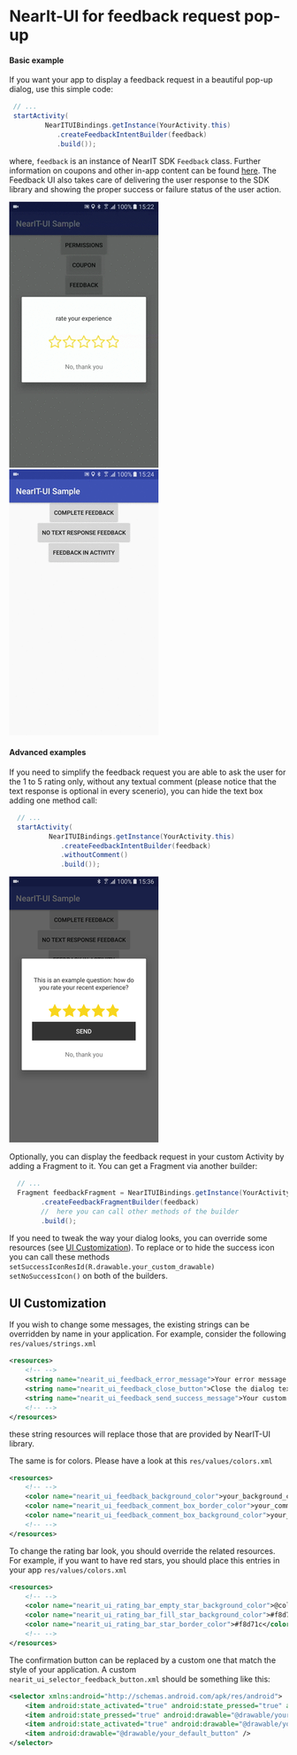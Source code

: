 # NearIt-UI for feedback request pop-up
#### Basic example
If you want your app to display a feedback request in a beautiful pop-up dialog, use this simple code:

```java
 // ...
 startActivity(
         NearITUIBindings.getInstance(YourActivity.this)
            .createFeedbackIntentBuilder(feedback)
            .build());
```

where, `feedback` is an instance of NearIT SDK `Feedback` class. Further information on coupons and other in-app content can be found [here](http://nearit-android.readthedocs.io/en/latest/in-app-content/).
The Feedback UI also takes care of delivering the user response to the SDK library and showing the proper success or failure status of the user action.

![NearIT-UI feedback request dialog, success](feedback_request_success.gif)
![NearIT-UI feedback request dialog, fail](feedback_request_fail.gif)

#### Advanced examples
If you need to simplify the feedback request you are able to ask the user for the 1 to 5 rating only, without any textual comment (please notice that the text response is optional in every scenerio), you can hide the text box adding one method call:

```java
  // ...
  startActivity(
          NearITUIBindings.getInstance(YourActivity.this)
             .createFeedbackIntentBuilder(feedback)
             .withoutComment()
             .build());
```


![NearIT-UI no text response feedback dialog](feedback_no_text.png)

Optionally, you can display the feedback request in your custom Activity by adding a Fragment to it. You can get a Fragment via another builder:

```java
  // ...
  Fragment feedbackFragment = NearITUIBindings.getInstance(YourActivity.this)
        .createFeedbackFragmentBuilder(feedback)
        //  here you can call other methods of the builder
        .build();
```

If you need to tweak the way your dialog looks, you can override some resources (see [UI Customization](#ui-customization)).
To replace or to hide the success icon you can call these methods
`setSuccessIconResId(R.drawable.your_custom_drawable)` 
`setNoSuccessIcon()`
on both of the builders.

## UI Customization

If you wish to change some messages, the existing strings can be overridden by name in your application. For example, consider the following `res/values/strings.xml`

```xml
<resources>
    <!-- -->
    <string name="nearit_ui_feedback_error_message">Your error message!</string>
    <string name="nearit_ui_feedback_close_button">Close the dialog text</string>
    <string name="nearit_ui_feedback_send_success_message">Your custom success message</string>
    <!-- -->
</resources>
```

these string resources will replace those that are provided by NearIT-UI library.

The same is for colors. Please have a look at this `res/values/colors.xml`

```xml
<resources>
    <!-- -->
    <color name="nearit_ui_feedback_background_color">your_background_color</color>
    <color name="nearit_ui_feedback_comment_box_border_color">your_comment_box_border_color</color>
    <color name="nearit_ui_feedback_comment_box_background_color">your_comment_box_background_color</color>
    <!-- -->
</resources>
```

To change the rating bar look, you should override the related resources. For example, if you want to have red stars, you should place this entries in your app `res/values/colors.xml`

```xml
<resources>
    <!-- -->
    <color name="nearit_ui_rating_bar_empty_star_background_color">@color/nearit_ui_real_white</color>
    <color name="nearit_ui_rating_bar_fill_star_background_color">#f8d71c</color>
    <color name="nearit_ui_rating_bar_star_border_color">#f8d71c</color>
    <!-- -->
</resources>
```

The confirmation button can be replaced by a custom one that match the style of your application. A custom `nearit_ui_selector_feedback_button.xml` should be something like this:

```xml
<selector xmlns:android="http://schemas.android.com/apk/res/android">
    <item android:state_activated="true" android:state_pressed="true" android:drawable="@drawable/your_error_button_when_pressed" />
    <item android:state_pressed="true" android:drawable="@drawable/your_default_button_when_is_pressed" />
    <item android:state_activated="true" android:drawable="@drawable/your_error_button" />
    <item android:drawable="@drawable/your_default_button" />
</selector>
```